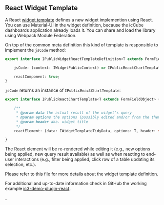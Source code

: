 ## React Widget Template

A React [widget template](./WidgetTemplate.md) defines a new widget implemention using React. You can use Material-UI in the widget definition, because the icCube dashboards application already loads it. You can share and load the library using Webpack Module Federation.

On top of the common meta definition this kind of template is responsible to implement the `jsCode` method:

```typescript
export interface IPublicWidgetReactTemplateDefinition<T extends FormFieldObject> extends IPublicCommonWidgetTemplateDefinition {

    jsCode: (context: IWidgetPublicContext) => IPublicReactChartTemplate<T>;

    reactComponent: true;
}
```

`jsCode` returns an instance of `IPublicReactChartTemplate`:

```typescript
export interface IPublicReactChartTemplate<T extends FormFieldObject> {

    /**
     * @param data the actual result of the widget's query
     * @param options the options (possibly edited and/or from the theme) of this widget
     * @param header aka. widget title
     */
    reactElement: (data: IWidgetTemplateTidyData, options: T, header: string) => ReactElement;

}
```

The React element will be re-rendered while editing it (e.g., new options being applied, new query result available)
as well as when reacting to end-user interactions (e.g., filter being applied, click row of a table updating its
selection, etc.).

Please refer to this [file](./WidgetTemplateDefinition.md) for more details about the widget template definition.

For additional and up-to-date information check in GitHub the working example
[ic3-demo-plugin-react](https://github.com/ic3-software/ic3-demo-plugin-react).

_

